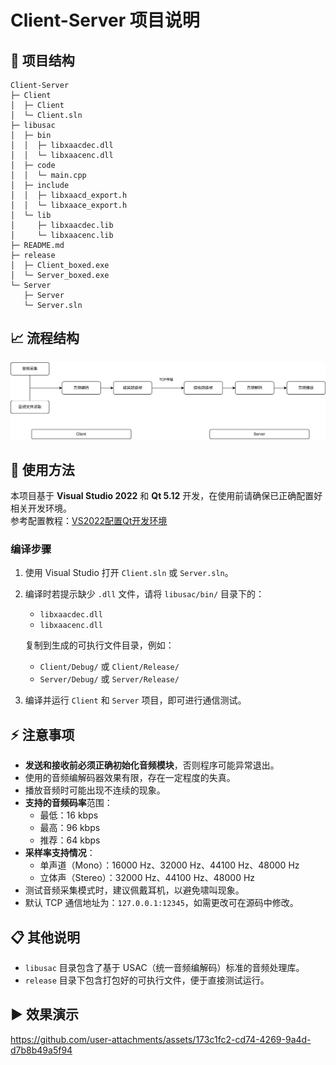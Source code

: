 
# Client-Server 项目说明

## 📁 项目结构

```
Client-Server
├─ Client
│  ├─ Client
│  └─ Client.sln
├─ libusac
│  ├─ bin
│  │  ├─ libxaacdec.dll
│  │  └─ libxaacenc.dll
│  ├─ code
│  │  └─ main.cpp
│  ├─ include
│  │  ├─ libxaacd_export.h
│  │  └─ libxaace_export.h
│  └─ lib
│     ├─ libxaacdec.lib
│     └─ libxaacenc.lib
├─ README.md
├─ release
│  ├─ Client_boxed.exe
│  └─ Server_boxed.exe
└─ Server
   ├─ Server
   └─ Server.sln
```
## 📈 流程结构

![流程图](https://raw.githubusercontent.com/xdzqyyds/draw.io/main/client-server.svg)

## 🚀 使用方法

本项目基于 **Visual Studio 2022** 和 **Qt 5.12** 开发，在使用前请确保已正确配置好相关开发环境。  
参考配置教程：[VS2022配置Qt开发环境](https://blog.csdn.net/MelyLenient/article/details/123854069)

### 编译步骤

1. 使用 Visual Studio 打开 `Client.sln` 或 `Server.sln`。
2. 编译时若提示缺少 `.dll` 文件，请将 `libusac/bin/` 目录下的：
   - `libxaacdec.dll`
   - `libxaacenc.dll`
   
   复制到生成的可执行文件目录，例如：
   - `Client/Debug/` 或 `Client/Release/`
   - `Server/Debug/` 或 `Server/Release/`

3. 编译并运行 `Client` 和 `Server` 项目，即可进行通信测试。

## ⚡ 注意事项

- **发送和接收前必须正确初始化音频模块**，否则程序可能异常退出。
- 使用的音频编解码器效果有限，存在一定程度的失真。
- 播放音频时可能出现不连续的现象。
- **支持的音频码率**范围：
  - 最低：16 kbps
  - 最高：96 kbps
  - 推荐：64 kbps
- **采样率支持情况**：
  - 单声道（Mono）：16000 Hz、32000 Hz、44100 Hz、48000 Hz
  - 立体声（Stereo）：32000 Hz、44100 Hz、48000 Hz
- 测试音频采集模式时，建议佩戴耳机，以避免啸叫现象。
- 默认 TCP 通信地址为：`127.0.0.1:12345`，如需更改可在源码中修改。

## 📋 其他说明

- `libusac` 目录包含了基于 USAC（统一音频编解码）标准的音频处理库。
- `release` 目录下包含打包好的可执行文件，便于直接测试运行。

## ▶️ 效果演示

https://github.com/user-attachments/assets/173c1fc2-cd74-4269-9a4d-d7b8b49a5f94


